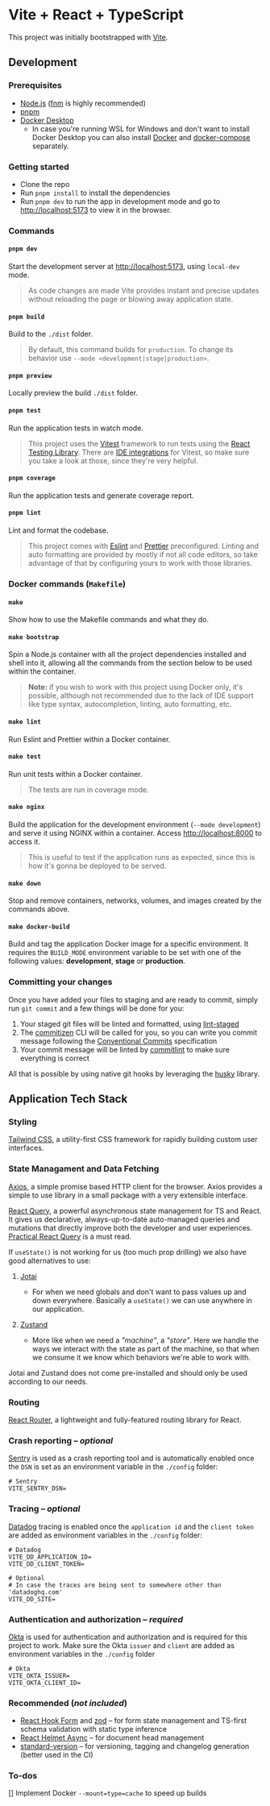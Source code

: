 # Vite + React + TypeScript

This project was initially bootstrapped with [Vite](https://vitejs.dev/).

## Development

### Prerequisites

- [Node.js](https://nodejs.org/en/) ([fnm](https://github.com/Schniz/fnm) is highly recommended)
- [pnpm](https://github.com/pnpm/pnpm)
- [Docker Desktop](https://www.docker.com/get-started/)
  - In case you're running WSL for Windows and don't want to install Docker Desktop you can also install [Docker](https://docs.docker.com/desktop/install/linux-install/) and [docker-compose](https://github.com/docker/compose) separately.

### Getting started

- Clone the repo
- Run `pnpm install` to install the dependencies
- Run `pnpm dev` to run the app in development mode and go to <http://localhost:5173> to view it in the browser.

### Commands

#### `pnpm dev`

Start the development server at <http://localhost:5173>, using `local-dev` mode.

> As code changes are made Vite provides instant and precise updates without reloading the page or blowing away application state.

#### `pnpm build`

Build to the `./dist` folder.

> By default, this command builds for `production`. To change its behavior use `--mode <development|stage|production>`.

#### `pnpm preview`

Locally preview the build `./dist` folder.

#### `pnpm test`

Run the application tests in watch mode.

> This project uses the [Vitest](https://vitest.dev/) framework to run tests using the [React Testing Library](https://testing-library.com/docs/react-testing-library/intro/). There are [IDE integrations](https://vitest.dev/guide/ide.html) for Vitest, so make sure you take a look at those, since they're very helpful.

#### `pnpm coverage`

Run the application tests and generate coverage report.

#### `pnpm lint`

Lint and format the codebase.

> This project comes with [Eslint](https://eslint.org/) and [Prettier](https://prettier.io/) preconfigured. Linting and auto formatting are provided by mostly if not all code editors, so take advantage of that by configuring yours to work with those libraries.

### Docker commands (`Makefile`)

#### `make`

Show how to use the Makefile commands and what they do.

#### `make bootstrap`

Spin a Node.js container with all the project dependencies installed and shell into it, allowing all the commands from the section below to be used within the container.

> **Note:** if you wish to work with this project using Docker only, it's possible, although not recommended due to the lack of IDE support like type syntax, autocompletion, linting, auto formatting, etc.

#### `make lint`

Run Eslint and Prettier within a Docker container.

#### `make test`

Run unit tests within a Docker container.

> The tests are run in coverage mode.

#### `make nginx`

Build the application for the development environment (`--mode development`) and serve it using NGINX within a container. Access <http://localhost:8000> to access it.

> This is useful to test if the application runs as expected, since this is how it's gonna be deployed to be served.

#### `make down`

Stop and remove containers, networks, volumes, and images created by the commands above.

#### `make docker-build`

Build and tag the application Docker image for a specific environment. It requires the `BUILD_MODE` environment variable to be set with one of the following values: **development**, **stage** or **production**.

### Committing your changes

Once you have added your files to staging and are ready to commit, simply run `git commit` and a few things will be done for you:

1. Your staged git files will be linted and formatted, using [lint-staged](https://github.com/okonet/lint-staged)
2. The [commitizen](https://github.com/commitizen/cz-cli) CLI will be called for you, so you can write you commit message following the [Conventional Commits](https://www.conventionalcommits.org/en/v1.0.0/) specification
3. Your commit message will be linted by [commitlint](https://github.com/conventional-changelog/commitlint) to make sure everything is correct

All that is possible by using native git hooks by leveraging the [husky](https://github.com/typicode/husky) library.

## Application Tech Stack

### Styling

[Tailwind CSS](https://github.com/tailwindlabs/tailwindcss), a utility-first CSS framework for rapidly building custom user interfaces.

### State Managament and Data Fetching

[Axios](https://github.com/axios/axios), a simple promise based HTTP client for the browser. Axios provides a simple to use library in a small package with a very extensible interface.

[React Query](https://tanstack.com/query/v4/docs/overview), a powerful asynchronous state management for TS and React. It gives us declarative, always-up-to-date auto-managed queries and mutations that directly improve both the developer and user experiences. [Practical React Query](https://tkdodo.eu/blog/practical-react-query) is a must read.

If `useState()` is not working for us (too much prop drilling) we also have good alternatives to use:

1. [Jotai](https://github.com/pmndrs/jotai)

   - For when we need globals and don't want to pass values up and down everywhere. Basically a `useState()` we can use anywhere in our application.

2. [Zustand](https://github.com/pmndrs/zustand)

   - More like when we need a _"machine"_, a _"store"_. Here we handle the ways we interact with the state as part of the machine, so that when we consume it we know which behaviors we're able to work with.

Jotai and Zustand does not come pre-installed and should only be used according to our needs.

### Routing

[React Router](https://reactrouter.com/en/main), a lightweight and fully-featured routing library for React.

### Crash reporting – _optional_

[Sentry](https://docs.sentry.io/platforms/javascript/guides/react/) is used as a crash reporting tool and is automatically enabled once the `DSN` is set as an environment variable in the `./config` folder:

```.env
# Sentry
VITE_SENTRY_DSN=
```

### Tracing – _optional_

[Datadog](https://docs.datadoghq.com/real_user_monitoring/browser/) tracing is enabled once the `application id` and the `client token` are added as environment variables in the `./config` folder:

```.env
# Datadog
VITE_DD_APPLICATION_ID=
VITE_DD_CLIENT_TOKEN=

# Optional
# In case the traces are being sent to somewhere other than 'datadoghq.com'
VITE_DD_SITE=
```

### Authentication and authorization – _required_

[Okta](https://github.com/okta/okta-react) is used for authentication and authorization and is required for this project to work. Make sure the Okta `issuer` and `client` are added as environment variables in the `./config` folder

```.env
# Okta
VITE_OKTA_ISSUER=
VITE_OKTA_CLIENT_ID=
```

### Recommended (_not included_)

- [React Hook Form](https://github.com/react-hook-form/react-hook-form) and [zod](https://github.com/colinhacks/zod) – for form state management and TS-first schema validation with static type inference
- [React Helmet Async](https://github.com/staylor/react-helmet-async) – for document head management
- [standard-version](https://github.com/conventional-changelog/standard-version) – for versioning, tagging and changelog generation (better used in the CI)

### To-dos

[] Implement Docker `--mount=type=cache` to speed up builds
